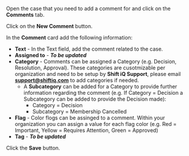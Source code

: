 Open the case that you need to add a comment for and click on the **Comments** tab.

Click on the **New Comment** button.

In the **Comment** card add the following information:
* **Text** - In the Text field, add the comment related to the case.
* **Assigned to** - ***To be updated***
* **Category** -  Comments can be assigned a Category (e.g. Decision, Resolution, Approval). These categories are cusotmizable per organization and need to be setup by **Shift iQ Support**, please email [**support@shiftiq.com**](mailto:support@shiftiq.com) to add categories if needed.
	* A **Subcategory** can be added for a Category to provide further information regarding the comment (e.g. If Category = Decision a Subcategory can be added to provide the Decision made):
		* Category = Decision
		* Subcategory = Membership Cancelled
* **Flag** - Color flogs can be assinged to a comment. Within your organization you can assign a value for each flag color (e.g. Red = Important, Yellow = Requires Attention, Green = Approved)
* **Tag** - ***To be updated***

Click the **Save** button.